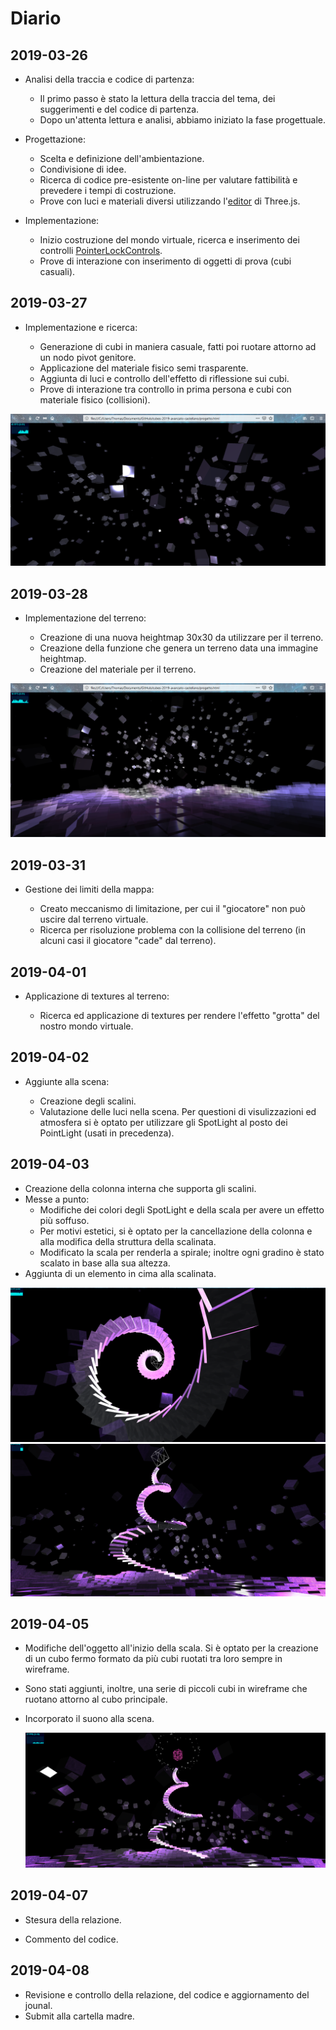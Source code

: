 ﻿# Diario

## 2019-03-26

- Analisi della traccia e codice di partenza:

	- Il primo passo è stato la lettura della traccia del tema, dei suggerimenti e del codice di partenza.
	- Dopo un'attenta lettura e analisi, abbiamo iniziato la fase progettuale.

- Progettazione:

	- Scelta e definizione dell'ambientazione.
	- Condivisione di idee.
	- Ricerca di codice pre-esistente on-line per valutare fattibilità e prevedere i tempi di costruzione.
	- Prove con luci e materiali diversi utilizzando l'[editor](https://threejs.org/editor/) di Three.js.

- Implementazione:

	- Inizio costruzione del mondo virtuale, ricerca e inserimento dei controlli [PointerLockControls](https://threejs.org/examples/?q=controls#misc_controls_pointerlock).
	- Prove di interazione con inserimento di oggetti di prova (cubi casuali).

## 2019-03-27

- Implementazione e ricerca:

	- Generazione di cubi in maniera casuale, fatti poi ruotare attorno ad un nodo pivot genitore.
	- Applicazione del materiale fisico semi trasparente.
	- Aggiunta di luci e controllo dell'effetto di riflessione sui cubi.
	- Prove di interazione tra controllo in prima persona e cubi con materiale fisico (collisioni).

![cubi](screenshots/1.png)

## 2019-03-28

- Implementazione del terreno:

	- Creazione di una nuova heightmap 30x30 da utilizzare per il terreno.
	- Creazione della funzione che genera un terreno data una immagine heightmap.
	- Creazione del materiale per il terreno.

![terreno](screenshots/2.png)

## 2019-03-31

- Gestione dei limiti della mappa:

	- Creato meccanismo di limitazione, per cui il "giocatore" non può uscire dal terreno virtuale.
	- Ricerca per risoluzione problema con la collisione del terreno (in alcuni casi il giocatore "cade" dal terreno).

## 2019-04-01

- Applicazione di textures al terreno:

	- Ricerca ed applicazione di textures per rendere l'effetto "grotta" del nostro mondo virtuale.

## 2019-04-02

- Aggiunte alla scena:

	- Creazione degli scalini.
	- Valutazione delle luci nella scena. Per questioni di visulizzazioni ed atmosfera si è optato per utilizzare gli SpotLight al posto dei PointLight (usati in precedenza).

## 2019-04-03

- Creazione della colonna interna che supporta gli scalini.
- Messe a punto:
  - Modifiche dei colori degli SpotLight e della scala per avere un effetto più soffuso.
  - Per motivi estetici, si è optato per la cancellazione della colonna e alla modifica della struttura della  scalinata.
  - Modificato la scala per renderla a spirale; inoltre ogni gradino è stato scalato in base alla sua altezza.
- Aggiunta di un elemento in cima alla scalinata.

![spirale](screenshots/4.png)
![scala](screenshots/3.png)



## 2019-04-05

- Modifiche dell'oggetto all'inizio della scala. Si è optato per la creazione di un cubo fermo formato da più cubi ruotati tra loro sempre in wireframe.

- Sono stati aggiunti, inoltre, una serie di piccoli cubi in wireframe che ruotano attorno al cubo principale.

- Incorporato il suono alla scena.

  ![imgfinale](screenshots/6.png)

## 2019-04-07 

- Stesura della relazione.

- Commento del codice.

## 2019-04-08

- Revisione e controllo della relazione, del codice e aggiornamento del jounal.
- Submit alla cartella madre.